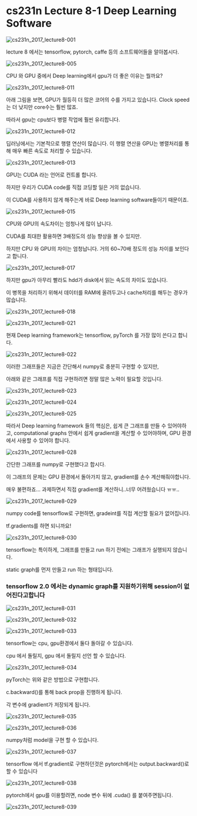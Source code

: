 

# cs231n Lecture 8-1 Deep Learning Software





![cs231n_2017_lecture8-001](../images/cs231n_2017_lecture8-001.jpg)

lecture 8 에서는 tensorflow, pytorch, caffe 등의 소프트웨어들을 알아봅시다.



![cs231n_2017_lecture8-005](../images/cs231n_2017_lecture8-005.jpg)

CPU 와 GPU 중에서 Deep learning에서 gpu가 더 좋은 이유는 뭘까요?

![cs231n_2017_lecture8-011](../images/cs231n_2017_lecture8-011.jpg)

아래 그림을 보면, GPU가 월등히 더 많은 코어의 수를 가지고 있습니다. Clock speed는 더 낮지만 core수는 훨씬 많죠.

따라서 gpu는 cpu보다 병렬 작업에 훨씬 유리합니다.



![cs231n_2017_lecture8-012](../images/cs231n_2017_lecture8-012.jpg)

딥러닝에서는 기본적으로 행렬 연산이 많습니다. 이 행렬 연산을 GPU는 병렬처리를 통해 매우 빠른 속도로 처리할 수 있습니다.



![cs231n_2017_lecture8-013](../images/cs231n_2017_lecture8-013.jpg)

GPU는 CUDA 라는 언어로 컨트롤 합니다.

하지만 우리가 CUDA code를 직접 코딩할 일은 거의 없습니다.

이 CUDA를 사용하지 않게 해주는게 바로 Deep learning software들이기 때문이죠.



![cs231n_2017_lecture8-015](../images/cs231n_2017_lecture8-015.jpg)

CPU와 GPU의 속도차이는 엄청나게 많이 납니다.

CUDA를 최대한 활용하면 3배정도의 성능 향상을 볼 수 있지만.

하지만 CPU 와 GPU의 차이는 엄청납니다. 거의 60~70배 정도의 성능 차이를 보인다고 합니다.



![cs231n_2017_lecture8-017](../images/cs231n_2017_lecture8-017.jpg)

하지만 gpu가 아무리 빨라도 hdd가 disk에서 읽는 속도의 차이도 있습니다. 

이 병목을 처리하기 위해서 데이터를 RAM에 올려두고나 cache처리를 해두는 경우가 많습니다.



![cs231n_2017_lecture8-018](../images/cs231n_2017_lecture8-018.jpg)





![cs231n_2017_lecture8-021](../images/cs231n_2017_lecture8-021.jpg)



현재 Deep learning framework는 tensorflow, pyTorch 를 가장 많이 쓴다고 합니다.



![cs231n_2017_lecture8-022](../images/cs231n_2017_lecture8-022.jpg)

이러한 그래프들은 지금은 간단해서 numpy로 충분히 구현할 수 있지만,

아래와 같은 그래프를 직접 구현하려면 정말 많은 노력이 필요할 것입니다.

![cs231n_2017_lecture8-023](../images/cs231n_2017_lecture8-023.jpg)

![cs231n_2017_lecture8-024](../images/cs231n_2017_lecture8-024.jpg)

![cs231n_2017_lecture8-025](../images/cs231n_2017_lecture8-025.jpg)



따라서 Deep learning framework 들의 핵심은, 쉽게 큰 그래프를 만들 수 있어야하고, computational graphs 안에서 쉽게 gradient을 계산할 수 있어야하며, GPU 환경에서 사용할 수 있어야 합니다. 



![cs231n_2017_lecture8-028](../images/cs231n_2017_lecture8-028.jpg)

간단한 그래프를 numpy로 구현했다고 합시다.

이 그래프의 문제는 GPU 환경에서 돌아가지 않고, gradient를 손수 계산해줘야합니다.

매우 불편하죠… 과제하면서 직접 gradient를 계산하니..너무 어려웠습니다 ㅠㅠ..



![cs231n_2017_lecture8-029](../images/cs231n_2017_lecture8-029.jpg)

numpy code를 tensorflow로 구현하면, gradeint를 직접 계산할 필요가 없어집니다.

tf.gradients를 하면 되니까요!





![cs231n_2017_lecture8-030](../images/cs231n_2017_lecture8-030.jpg)

tensorflow는 특이하게, 그래프를 만들고 run 하기 전에는 그래프가 실행되지 않습니다.

static graph를 먼저 만들고 run 하는 형태입니다.



### tensorflow 2.0 에서는 dynamic graph를 지원하기위해 session이 없어진다고합니다



![cs231n_2017_lecture8-031](../images/cs231n_2017_lecture8-031.jpg)

![cs231n_2017_lecture8-032](../images/cs231n_2017_lecture8-032.jpg)

![cs231n_2017_lecture8-033](../images/cs231n_2017_lecture8-033.jpg)

tensorflow는 cpu, gpu환경에서 둘다 돌아갈 수 있습니다.

cpu 에서 돌릴지, gpu 에서 돌릴지 선언 할 수 있습니다.



![cs231n_2017_lecture8-034](../images/cs231n_2017_lecture8-034.jpg)

pyTorch는 위와 같은 방법으로 구현합니다.

c.backward()를 통해 back prop을 진행하게 됩니다.

각 변수에 gradient가 저장되게 됩니다.



![cs231n_2017_lecture8-035](../images/cs231n_2017_lecture8-035.jpg)



![cs231n_2017_lecture8-036](../images/cs231n_2017_lecture8-036.jpg)

numpy처럼 model을 구현 할 수 있습니다.



![cs231n_2017_lecture8-037](../images/cs231n_2017_lecture8-037.jpg)

tensorflow 에서 tf.gradient로 구현하던것은 pytorch에서는 output.backward()로 할 수 있습니다



![cs231n_2017_lecture8-038](../images/cs231n_2017_lecture8-038.jpg)

pytorch에서 gpu를 이용할려면, node 변수 뒤에 .cuda() 를 붙여주면됩니다.

![cs231n_2017_lecture8-039](../images/cs231n_2017_lecture8-039.jpg)



